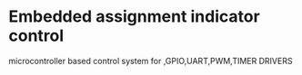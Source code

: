 # Embedded assignment indicator control
microcontroller based control system for ,GPIO,UART,PWM,TIMER DRIVERS
